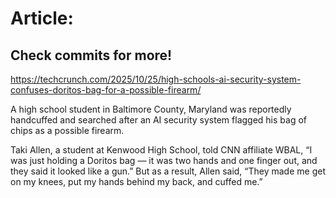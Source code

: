 # Article:

## Check commits for more!
https://techcrunch.com/2025/10/25/high-schools-ai-security-system-confuses-doritos-bag-for-a-possible-firearm/

A high school student in Baltimore County, Maryland was reportedly handcuffed and searched after an AI security system flagged his bag of chips as a possible firearm.

Taki Allen, a student at Kenwood High School, told CNN affiliate WBAL, “I was just holding a Doritos bag — it was two hands and one finger out, and they said it looked like a gun.” But as a result, Allen said, “They made me get on my knees, put my hands behind my back, and cuffed me.”